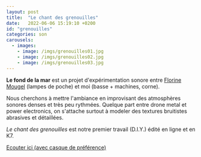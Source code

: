 ```yaml
---
layout: post
title:  "Le chant des grenouilles"
date:   2022-06-06 15:19:10 +0200
id: "grenouilles"
categories: son
carousels:
  - images:
    - image: /imgs/grenouilles01.jpg
    - image: /imgs/grenouilles02.jpg
    - image: /imgs/grenouilles03.jpg
---
```

**Le fond de la mar** est un projet d'expérimentation sonore entre [Florine Mougel](https://mouflow.com/) (lampes de poche) et moi (basse + machines, corne).

Nous cherchons à mettre l'ambiance en improvisant des atmosphères sonores denses et très peu rythmées. Quelque part entre drone metal et power electronics, on s'attache surtout à modeler des textures bruitistes abrasives et détaillées.

*Le chant des grenouilles* est notre premier travail (D.I.Y.) édité en ligne et en K7.

[Ecouter ici (avec casque de préférence)](https://lefonddelamar.bandcamp.com/releases)
